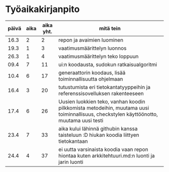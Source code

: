 # Työaikakirjanpito

päivä | aika | aika yht. | mitä tein
------|------|-----------|-----------
16.3 | 2 | 2 | repon ja avaimien luominen
19.3 | 1 | 3 | vaatimusmäärittelyn luonnos
26.3 | 1 | 4 | vaatimusmäärittelyn teko loppuun
09.4 | 7 | 11 | ui:n koodausta, sudokun ratkaisualgoritmi
10.4 | 6 | 17 | generaattorin koodaus, lisää toiminnallisuutta ohjelmaan
16.4 | 3 | 20 | tutustumista eri tietokantatyyppeihin ja referenssisovelluksen rakenteeseen
17.4 | 6 | 26 | Uusien luokkien teko, vanhan koodin pilkkomista metodeihin, muutama uusi toiminnallisuus, checkstylen käyttöönotto, muutama uusi testi
23.4 | 7 | 33 | aika kului lähinnä githubin kanssa taisteluun :D hiukan koodia liittyen tietokantaan
24.4 | 4 | 37 | ei uutta varsinaista koodia vaan repon hiontaa kuten arkkitehtuuri.md:n luonti ja jarin luonti
